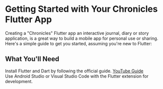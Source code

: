 # Getting Started with Your Chronicles Flutter App
Creating a "Chronicles" Flutter app an interactive journal, diary or story application, is a great way to build a mobile app for personal use or sharing. Here's a simple guide to get you started, assuming you're new to Flutter:

## What You'll Need
Install Flutter and Dart by following the official guide. [YouTube Guide](https://www.youtube.com/watch?v=mMeQhLGD-og&t=399s) <br>
Use Android Studio or Visual Studio Code with the Flutter extension for development.
